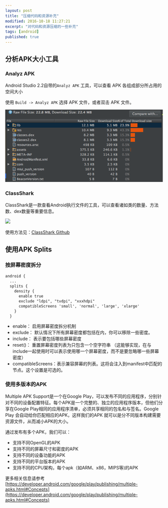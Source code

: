 ```yaml
---
layout: post
title: "压缩代码和资源补充"
modified: 2016-10-18 11:27:21
excerpt: "对代码和资源压缩的一些补充"
tags: [android]
published: true
---
```


## 分析APK大小工具

### Analyz APK
Android Studio 2.2自带的`Analyz APK` 工具，可以查看 APK 各组成部分所占用的空间大小

使用 `Build -> Analyz APK` 选择 APK 文件，或者双击 APK 文件。

<img src="../../images/android/anylyz_apk.png" width="600"/>

### ClassShark 
ClassShark是一款查看Android执行文件的工具，可以查看诸如类的数量、方法数、dex数量等重要信息。

<img src="https://github.com/borisf/classyshark-user-guide/blob/master/images/5%20ClassesDexData.png?raw=true"
 width=600/>

使用方法见：[ClassShark Github](https://github.com/google/android-classyshark)


## 使用APK Splits

### 按屏幕密度拆分

```
android {
  ...
  splits {
    density {
      enable true
      exclude "ldpi", "tvdpi", "xxxhdpi"
      compatibleScreens 'small', 'normal', 'large', 'xlarge'
    }
  }
```

- enable： 启用屏幕密度拆分机制
- exclude： 默认情况下所有屏幕密度都包括在内，你可以移除一些密度。
- include： 表示要包括哪些屏幕密度
- reset()： 重置屏幕密度列表为只包含一个空字符串 （这能够实现，在与include一起使用时可以表示使用哪一个屏幕密度，而不是要忽略哪一些屏幕密度）
- compatibleScreens：表示兼容屏幕的列表。这将会注入到manifest中匹配的 节点。这个设置是可选的。

### 使用多版本的APK

Multiple APK Support是一个在Google Play，可以发布不同的应用程序，分别针对不同的设备配置特征。每个APK是一个完整的、独立的应用程序版本，但他们分享在Google Play相同的应用程序清单，必须共享相同的包名和与签名。Google Play 会自动给你匹配相应的APK，这样我们的APK 就可以是分不同版本构建需要资源文件，从而减小APK的大小。

通过发布有多个APK，我们可以：

- 支持不同OpenGL的APK
- 支持不同的屏幕尺寸和密度的APK
- 支持不同的设备功能的APK
- 支持不同的平台版本的APK
- 支持不同的CPU架构，每个apk（如ARM、x86，MIPS等)的APK

更多相关信息请参考[https://developer.android.com/google/play/publishing/multiple-apks.html#Concepts](https://developer.android.com/google/play/publishing/multiple-apks.html#Concepts)
